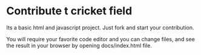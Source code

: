 # Contribute t cricket field

Its a basic html and javascript project. Just fork and start your contribution.

You will require your favorite code editor and you can change files, and see the result in your browser by opening docs/index.html file. 
